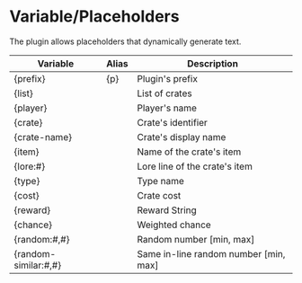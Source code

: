 # Variable/Placeholders

The plugin allows placeholders that dynamically generate text.

| Variable             | Alias | Description                           |
| -------------------- | ----- | ------------------------------------- |
| {prefix}             | {p}   | Plugin's prefix                       |
| {list}               |       | List of crates                        |
| {player}             |       | Player's name                         |
| {crate}              |       | Crate's identifier                    |
| {crate-name}         |       | Crate's display name                  |
| {item}               |       | Name of the crate's item              |
| {lore:#}             |       | Lore line of the crate's item         |
| {type}               |       | Type name                             |
| {cost}               |       | Crate cost                            |
| {reward}             |       | Reward String                         |
| {chance}             |       | Weighted chance                       |
| {random:#,#}         |       | Random number [min, max]              |
| {random-similar:#,#} |       | Same in-line random number [min, max] |